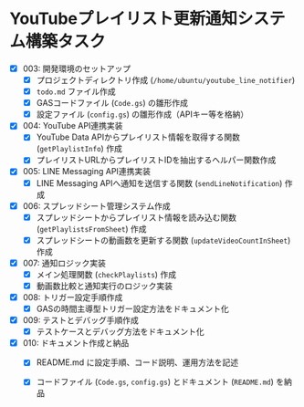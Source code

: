 # YouTubeプレイリスト更新通知システム構築タスク

- [x] 003: 開発環境のセットアップ
    - [x] プロジェクトディレクトリ作成 (`/home/ubuntu/youtube_line_notifier`)
    - [x] `todo.md` ファイル作成
    - [x] GASコードファイル (`Code.gs`) の雛形作成
    - [x] 設定ファイル (`config.gs`) の雛形作成（APIキー等を格納）
- [x] 004: YouTube API連携実装
    - [x] YouTube Data APIからプレイリスト情報を取得する関数 (`getPlaylistInfo`) 作成
    - [x] プレイリストURLからプレイリストIDを抽出するヘルパー関数作成
- [x] 005: LINE Messaging API連携実装
    - [x] LINE Messaging APIへ通知を送信する関数 (`sendLineNotification`) 作成
- [x] 006: スプレッドシート管理システム作成
    - [x] スプレッドシートからプレイリスト情報を読み込む関数 (`getPlaylistsFromSheet`) 作成
    - [x] スプレッドシートの動画数を更新する関数 (`updateVideoCountInSheet`) 作成
- [x] 007: 通知ロジック実装
    - [x] メイン処理関数 (`checkPlaylists`) 作成
    - [x] 動画数比較と通知実行のロジック実装
- [x] 008: トリガー設定手順作成
    - [x] GASの時間主導型トリガー設定方法をドキュメント化
- [x] 009: テストとデバッグ手順作成
    - [x] テストケースとデバッグ方法をドキュメント化
- [x] 010: ドキュメント作成と納品
    - [x] README.md に設定手順、コード説明、運用方法を記述
    - [x] コードファイル (`Code.gs`, `config.gs`) とドキュメント (`README.md`) を納品


